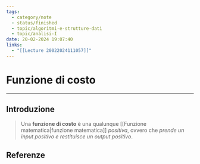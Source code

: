 ```yaml
---
tags:
  - category/note
  - status/finished
  - topic/algoritmi-e-strutture-dati
  - topic/analisi-I
date: 20-02-2024 19:07:40
links:
  - "[[Lecture 20022024111057]]"
---
```

# Funzione di costo
---
## Introduzione
> Una **funzione di costo** è una qualunque [[Funzione matematica|funzione matematica]] _positiva_, ovvero che _prende un input positivo e restituisce un output positivo_.

## Referenze